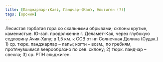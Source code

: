 ```yaml
---
title: [Панджарлар-❮Кая❯, Пандчар-❮Кая❯, Эльтиген (?)]
tags: [ороним]
---
```


Лесистая горбатая гора со скальными обрывами; склоны крутые, каменистые. Ю-зап.
продолжение г. Деламет-Кая, через глубокую седловину Ачик-Хапу; в 1,5 км. к ССВ
от нп Солнечная Долина (Судак.) 1) ср. тюрк. панджарлар – лапы; когти – возм.,
по гребням, протянувшимся веерообразно по сев. склону; 2) тюрк. пандчар –
свекла; 3) ср. РПН эльджиген.
